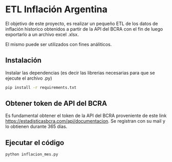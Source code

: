 # ETL Inflación Argentina 
El objetivo de este proyecto, es realizar un pequeño ETL de los datos de inflación historico obtenidos a partir de la API del BCRA con el fin de luego exportarlo a un archivo excel .xlsx.

El mismo puede ser utilizados con fines análiticos.

## Instalación

Instalar las dependencias (es decir las librerias necesarias para que se ejecute el archivo .py)

```sh
pip install -r requirements.txt
```

## Obtener token de API del BCRA

Es fundamental obtener el token de la API del BCRA proveniente de este link <https://estadisticasbcra.com/api/documentacion>.
Se registran con su mail y lo obtienen durante 365 días.


## Ejecutar el código

```sh
python inflacion_mes.py
